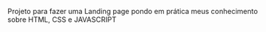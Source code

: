 
Projeto para fazer uma Landing page pondo em prática meus conhecimento sobre HTML, CSS e JAVASCRIPT
